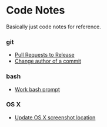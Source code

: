 # Code Notes

Basically just code notes for reference.

### git

* [Pull Requests to Release](prs-to-release.md)
* [Change author of a commit](git-ammend-commit-author.md)


### bash

* [Work bash prompt](bash-colors.md)

### OS X

* [Update OS X screenshot location](osx/screenshot-location.md)
